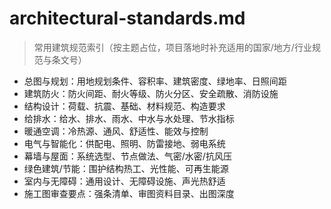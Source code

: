 # architectural-standards.md

> 常用建筑规范索引（按主题占位，项目落地时补充适用的国家/地方/行业规范与条文号）

- 总图与规划：用地规划条件、容积率、建筑密度、绿地率、日照间距
- 建筑防火：防火间距、耐火等级、防火分区、安全疏散、消防设施
- 结构设计：荷载、抗震、基础、材料规范、构造要求
- 给排水：给水、排水、雨水、中水与水处理、节水指标
- 暖通空调：冷热源、通风、舒适性、能效与控制
- 电气与智能化：供配电、照明、防雷接地、弱电系统
- 幕墙与屋面：系统选型、节点做法、气密/水密/抗风压
- 绿色建筑/节能：围护结构热工、光性能、可再生能源
- 室内与无障碍：通用设计、无障碍设施、声光热舒适
- 施工图审查要点：强条清单、审图资料目录、出图深度
